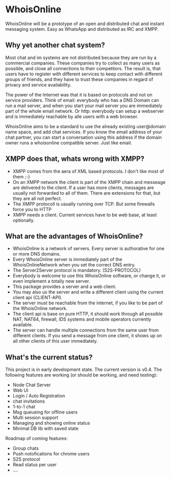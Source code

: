 
WhoisOnline
===========

WhoisOnline will be a prototype of an open and distributed 
chat and instant messaging system.  Easy as WhatsApp and 
distributed as IRC and XMPP.

Why yet another chat system?
----------------------------

Most chat and im systems are not distributed because 
they are run by a commercial companies. These companies
try to collect as many users as possible, and close all
connections to their competitors. The result is, that 
users have to register with different services to keep
contact with different groups of friends, and they have 
to trust these companies in regard of privacy and service
availability.

The power of the Internet was that it is based on protocols
and not on service providers. Think of email: everybody who
has a DNS Domain can run a mail server, and when you start your
mail server you are immediately part of the whole email 
network. Or http: everybody can setup a webserver and is
immediately reachable by alle users with a web browser.

WhoisOnline aims to be a standard to use the already existing
user@domain name space, and add chat services. If you know 
the email address of your chat partner, you can start a conversation
using this address if the domain owner runs a whoisonline 
compatible server. Just like email.

XMPP does that, whats wrong with XMPP?
--------------------------------------

 - XMPP comes from the aera of XML based protocols. I don't like most of them ;-)
 - On an XMPP network the client is part of the XMPP chain
   and messeage are delivered to the client. If a user has more clients,
   messages are usually not forwarded to all of them. There are
   extensions for that, but they are all not perfect.
 - The XMPP protocoll is usually running over TCP. But some firewalls
   force you to HTTP
 - XMPP needs a client. Current services have to be web base, at least optionally.

What are the advantages of WhoisOnline?
---------------------------------------

 - WhoisOnline is a network of servers. Every server is authorative for one
   or more DNS domains. 
 - Every WhoisOnline server is immediately part of the WhoisOnlineNetwork
   when you set the correct DNS entry.
 - The Server2Server protocol is mandatory. (S2S-PROTOCOL)
 - Everybody is welcome to use this WhoisOnline software, or change it, or
   even implement a totally new server.
 - This package provides a server and a web client.
 - You may also us the server and write a different client using the current
   client api (CLIENT-API).
 - The server must be reachable from the internet, if you like to be part
   of the WhoisOnline network.
 - The client api is base on pure HTTP, it should work through all
   possible NAT, NAT64, firewall, IDS systems and mobile operators currently 
   available.
 - The server can handle multiple connections from the same user from different
   clients. If you send a message from one client, it shows up on all other
   clients of this user immediately.

What's the current status?
--------------------------

This project is in early development state. The current
version is v0.4. The following features are working (or should
be working, and need testing):

 - Node Chat Server
 - Web UI
 - Login / Auto Registration
 - chat invitations
 - 1-to-1 chat 
 - Msg queueing for offline users
 - Multi session support 
 - Managing and showing online status
 - Minimal DB lib with saved state

Roadmap of coming features:

 - Group chats
 - Push notofications for chrome users
 - S2S protocol
 - Read status per user
 - ....


